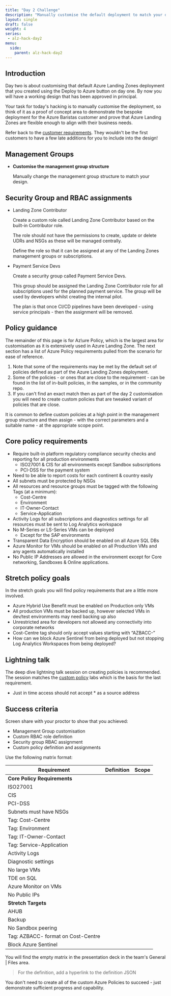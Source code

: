 ```yaml
---
title: "Day 2 Challenge"
description: "Manually customise the default deployment to match your design."
layout: single
draft: false
weight: 4
series:
 - alz-hack-day2
menu:
  side:
    parent: alz-hack-day2
---
```


## Introduction

Day two is about customising that default Azure Landing Zones deployment that you created using the Deploy to Azure button on day one. By now you will have a working design that has been approved in principal.

Your task for today's hacking is to manually customise the deployment, so think of it as a proof of concept area to demonstrate the bespoke deployment for the Azure Baristas customer and prove that Azure Landing Zones are flexible enough to align with their business needs.

Refer back to the [customer requirements](/alz/day1/baristas). They wouldn't be the first customers to have a few late additions for you to include into the design!

## Management Groups

* **Customise the management group structure**

    Manually change the management group structure to match your design.

## Security Group and RBAC assignments

* Landing Zone Contributor

  Create a custom role called Landing Zone Contributor based on the built-in Contributor role.

  The role should not have the permissions to create, update or delete UDRs and NSGs as these will be managed centrally.

  Define the role so that it can be assigned at any of the Landing Zones management groups or subscriptions.

* Payment Service Devs

  Create a security group called Payment Service Devs.

  This group should be assigned the Landing Zone Contributor role for all subscriptions used for the planned payment service. The group will be used by developers whilst creating the internal pilot.

  The plan is that once CI/CD pipelines have been developed - using service principals - then the assignment will be removed.

## Policy guidance

The remainder of this page is for Az\ure Policy, which is the largest area for customisation as it is extensively used in Azure Landing Zone. The next section has a list of Azure Policy requirements pulled from the scenario for ease of reference.

1. Note that some of the requirements may be met by the default set of policies defined as part of the Azure Landing Zones deployment.
1. Some of the policies - or ones that are close to the requirement - can be found in the list of in-built policies, in the samples, or in the community repo.
1. If you can't find an exact match then as part of the day 2 customisation you will need to create custom policies that are tweaked variant of policies that are close.

It is common to define custom policies at a high point in the management group structure and then assign - with the correct parameters and a suitable name - at the appropriate scope point.

## Core policy requirements

* Require built-in platform regulatory compliance security checks and reporting for all production environments
  * ISO27001 & CIS for all environments except Sandbox subscriptions
  * PCI-DSS for the payment system
* Need to be able to report costs for each continent & country easily
* All subnets must be protected by NSGs
* All resources and resource groups must be tagged with the following Tags (at a minimum):
  * Cost-Centre
  * Environment
  * IT-Owner-Contact
  * Service-Application
* Activity Logs for all subscriptions and diagnostics settings for all resources must be sent to Log Analytics workspace
* No M-Series or LS-Series VMs can be deployed
  * Except for the SAP environments
* Transparent Data Encryption should be enabled on all Azure SQL DBs
* Azure Monitor for VMs should be enabled on all Production VMs and any agents automatically installed
* No Public IP Addresses are allowed in the environment except for Core networking, Sandboxes & Online applications.

## Stretch policy goals

In the stretch goals you will find policy requirements that are a little more involved.

* Azure Hybrid Use Benefit must be enabled on Production only VMs
* All production VMs must be backed up, however selected VMs in dev/test environments may need backing up also
* Unrestricted area for developers not allowed any connectivity into corporate networks
* Cost-Centre tag should only accept values starting with “AZBACC-”
* How can we block Azure Sentinel from being deployed but not stopping Log Analytics Workspaces from being deployed?

## Lightning talk

The deep dive lightning talk session on creating policies is recommended. The session matches the [custom policy](/policy/custom) labs which is the basis for the last requirement.

* Just in time access should not accept * as a source address

## Success criteria

Screen share with your proctor to show that you achieved:

* Management Group customisation
* Custom RBAC role definition
* Security group RBAC assignment
* Custom policy definition and assignments

Use the following matrix format:

| Requirement | Definition | Scope |
|---|---|---|
| **Core Policy Requirements** |||
| ISO27001 |||
| CIS |||
| PCI-DSS |||
| Subnets must have NSGs |||
| Tag: Cost-Centre |||
| Tag: Environment |||
| Tag: IT-Owner-Contact |||
| Tag: Service-Application |||
| Activity Logs |||
| Diagnostic settings |||
| No large VMs |||
| TDE on SQL |||
| Azure Monitor on VMs |||
| No Public IPs |||
| **Stretch Targets** |||
| AHUB |||
| Backup |||
| No Sandbox peering |||
| Tag: AZBACC- format on Cost-Centre |||
| Block Azure Sentinel |||

You will find the empty matrix in the presentation deck in the team's General | Files area.

> For the definition, add a hyperlink to the definition JSON

You don't need to create all of the custom Azure Policies to succeed - just demonstrate sufficient progress and capability.
